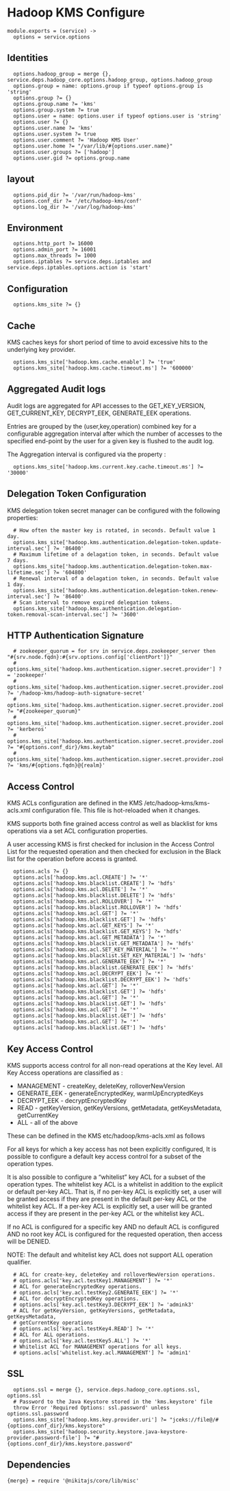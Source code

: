 
# Hadoop KMS Configure

    module.exports = (service) ->
      options = service.options

## Identities

      options.hadoop_group = merge {}, service.deps.hadoop_core.options.hadoop_group, options.hadoop_group
      options.group = name: options.group if typeof options.group is 'string'
      options.group ?= {}
      options.group.name ?= 'kms'
      options.group.system ?= true
      options.user = name: options.user if typeof options.user is 'string'
      options.user ?= {}
      options.user.name ?= 'kms'
      options.user.system ?= true
      options.user.comment ?= 'Hadoop KMS User'
      options.user.home ?= "/var/lib/#{options.user.name}"
      options.user.groups ?= ['hadoop']
      options.user.gid ?= options.group.name

## layout

      options.pid_dir ?= '/var/run/hadoop-kms'
      options.conf_dir ?= '/etc/hadoop-kms/conf'
      options.log_dir ?= '/var/log/hadoop-kms'

## Environment

      options.http_port ?= 16000
      options.admin_port ?= 16001
      options.max_threads ?= 1000
      options.iptables ?= service.deps.iptables and service.deps.iptables.options.action is 'start'

## Configuration

      options.kms_site ?= {}

## Cache

KMS caches keys for short period of time to avoid excessive hits to the
underlying key provider.

      options.kms_site['hadoop.kms.cache.enable'] ?= 'true'
      options.kms_site['hadoop.kms.cache.timeout.ms'] ?= '600000'

## Aggregated Audit logs

Audit logs are aggregated for API accesses to the GET_KEY_VERSION,
GET_CURRENT_KEY, DECRYPT_EEK, GENERATE_EEK operations.

Entries are grouped by the (user,key,operation) combined key for a configurable
aggregation interval after which the number of accesses to the specified
end-point by the user for a given key is flushed to the audit log.

The Aggregation interval is configured via the property :

      options.kms_site['hadoop.kms.current.key.cache.timeout.ms'] ?= '30000'

##  Delegation Token Configuration

KMS delegation token secret manager can be configured with the following properties:

      # How often the master key is rotated, in seconds. Default value 1 day.
      options.kms_site['hadoop.kms.authentication.delegation-token.update-interval.sec'] ?= '86400'
      # Maximum lifetime of a delagation token, in seconds. Default value 7 days.
      options.kms_site['hadoop.kms.authentication.delegation-token.max-lifetime.sec'] ?= '604800'
      # Renewal interval of a delagation token, in seconds. Default value 1 day.
      options.kms_site['hadoop.kms.authentication.delegation-token.renew-interval.sec'] ?= '86400'
      # Scan interval to remove expired delegation tokens.
      options.kms_site['hadoop.kms.authentication.delegation-token.removal-scan-interval.sec'] ?= '3600'

## HTTP Authentication Signature

      # zookeeper_quorum = for srv in service.deps.zookeeper_server then "#{srv.node.fqdn}:#{srv.options.config['clientPort']}"
      # options.kms_site['hadoop.kms.authentication.signer.secret.provider'] ?= 'zookeeper'
      # options.kms_site['hadoop.kms.authentication.signer.secret.provider.zookeeper.path'] ?= '/hadoop-kms/hadoop-auth-signature-secret'
      # options.kms_site['hadoop.kms.authentication.signer.secret.provider.zookeeper.connection.string'] ?= "#{zookeeper_quorum}"
      # options.kms_site['hadoop.kms.authentication.signer.secret.provider.zookeeper.auth.type'] ?= 'kerberos'
      # options.kms_site['hadoop.kms.authentication.signer.secret.provider.zookeeper.kerberos.keytab'] ?= "#{options.conf_dir}/kms.keytab"
      # options.kms_site['hadoop.kms.authentication.signer.secret.provider.zookeeper.kerberos.principal'] ?= 'kms/#{options.fqdn}@{realm}'

## Access Control

KMS ACLs configuration are defined in the KMS /etc/hadoop-kms/kms-acls.xml
configuration file. This file is hot-reloaded when it changes.

KMS supports both fine grained access control as well as blacklist for kms
operations via a set ACL configuration properties.

A user accessing KMS is first checked for inclusion in the Access Control List
for the requested operation and then checked for exclusion in the Black list for
the operation before access is granted.

      options.acls ?= {}
      options.acls['hadoop.kms.acl.CREATE'] ?= '*'
      options.acls['hadoop.kms.blacklist.CREATE'] ?= 'hdfs'
      options.acls['hadoop.kms.acl.DELETE'] ?= '*'
      options.acls['hadoop.kms.blacklist.DELETE'] ?= 'hdfs'
      options.acls['hadoop.kms.acl.ROLLOVER'] ?= '*'
      options.acls['hadoop.kms.blacklist.ROLLOVER'] ?= 'hdfs'
      options.acls['hadoop.kms.acl.GET'] ?= '*'
      options.acls['hadoop.kms.blacklist.GET'] ?= 'hdfs'
      options.acls['hadoop.kms.acl.GET_KEYS'] ?= '*'
      options.acls['hadoop.kms.blacklist.GET_KEYS'] ?= 'hdfs'
      options.acls['hadoop.kms.acl.GET_METADATA'] ?= '*'
      options.acls['hadoop.kms.blacklist.GET_METADATA'] ?= 'hdfs'
      options.acls['hadoop.kms.acl.SET_KEY_MATERIAL'] ?= '*'
      options.acls['hadoop.kms.blacklist.SET_KEY_MATERIAL'] ?= 'hdfs'
      options.acls['hadoop.kms.acl.GENERATE_EEK'] ?= '*'
      options.acls['hadoop.kms.blacklist.GENERATE_EEK'] ?= 'hdfs'
      options.acls['hadoop.kms.acl.DECRYPT_EEK'] ?= '*'
      options.acls['hadoop.kms.blacklist.DECRYPT_EEK'] ?= 'hdfs'
      options.acls['hadoop.kms.acl.GET'] ?= '*'
      options.acls['hadoop.kms.blacklist.GET'] ?= 'hdfs'
      options.acls['hadoop.kms.acl.GET'] ?= '*'
      options.acls['hadoop.kms.blacklist.GET'] ?= 'hdfs'
      options.acls['hadoop.kms.acl.GET'] ?= '*'
      options.acls['hadoop.kms.blacklist.GET'] ?= 'hdfs'
      options.acls['hadoop.kms.acl.GET'] ?= '*'
      options.acls['hadoop.kms.blacklist.GET'] ?= 'hdfs'

## Key Access Control

KMS supports access control for all non-read operations at the Key level. All
Key Access operations are classified as :

*   MANAGEMENT - createKey, deleteKey, rolloverNewVersion
*   GENERATE_EEK - generateEncryptedKey, warmUpEncryptedKeys
*   DECRYPT_EEK - decryptEncryptedKey
*   READ - getKeyVersion, getKeyVersions, getMetadata, getKeysMetadata, getCurrentKey
*   ALL - all of the above

These can be defined in the KMS etc/hadoop/kms-acls.xml as follows

For all keys for which a key access has not been explicitly configured, It is
possible to configure a default key access control for a subset of the operation
types.

It is also possible to configure a “whitelist” key ACL for a subset of the
operation types. The whitelist key ACL is a whitelist in addition to the
explicit or default per-key ACL. That is, if no per-key ACL is explicitly set,
a user will be granted access if they are present in the default per-key ACL or
the whitelist key ACL. If a per-key ACL is explicitly set, a user will be
granted access if they are present in the per-key ACL or the whitelist key ACL.

If no ACL is configured for a specific key AND no default ACL is configured AND
no root key ACL is configured for the requested operation, then access will be
DENIED.

NOTE: The default and whitelist key ACL does not support ALL operation qualifier.

      # ACL for create-key, deleteKey and rolloverNewVersion operations.
      # options.acls['key.acl.testKey1.MANAGEMENT'] ?= '*'
      # ACL for generateEncryptedKey operations.
      # options.acls['key.acl.testKey2.GENERATE_EEK'] ?= '*'
      # ACL for decryptEncryptedKey operations.
      # options.acls['key.acl.testKey3.DECRYPT_EEK'] ?= 'admink3'
      # ACL for getKeyVersion, getKeyVersions, getMetadata, getKeysMetadata,
      # getCurrentKey operations
      # options.acls['key.acl.testKey4.READ'] ?= '*'
      # ACL for ALL operations.
      # options.acls['key.acl.testKey5.ALL'] ?= '*'
      # Whitelist ACL for MANAGEMENT operations for all keys.
      # options.acls['whitelist.key.acl.MANAGEMENT'] ?= 'admin1'

## SSL

      options.ssl = merge {}, service.deps.hadoop_core.options.ssl, options.ssl
      # Password to the Java Keystore stored in the 'kms.keystore' file
      throw Error 'Required Options: ssl.password' unless options.ssl.password
      options.kms_site['hadoop.kms.key.provider.uri'] ?= "jceks://file@/#{options.conf_dir}/kms.keystore"
      options.kms_site['hadoop.security.keystore.java-keystore-provider.password-file'] ?= "#{options.conf_dir}/kms.keystore.password"

## Dependencies

    {merge} = require '@nikitajs/core/lib/misc'
